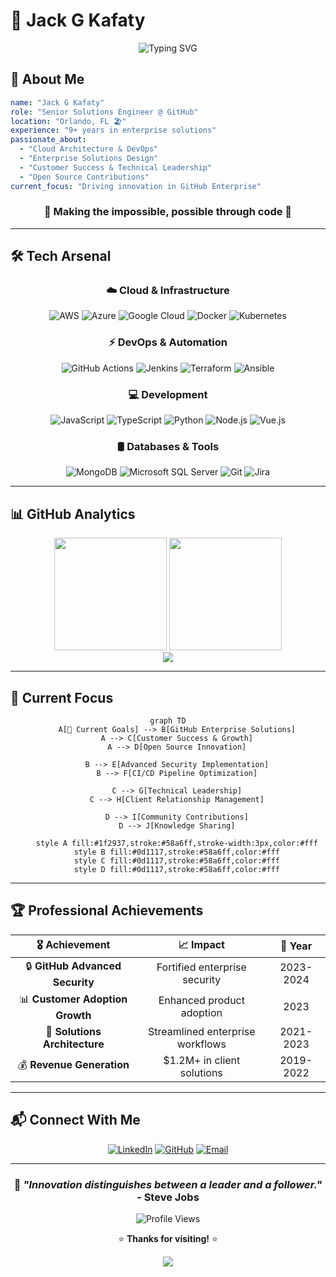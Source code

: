 # 💫 Jack G Kafaty

<div align="center">
  
  ![Typing SVG](https://readme-typing-svg.herokuapp.com?font=JetBrains+Mono&weight=600&size=28&duration=3000&pause=1000&color=58A6FF&center=true&vCenter=true&multiline=true&width=800&height=100&lines=Senior+Solutions+Engineer;Cloud+Architecture+%7C+DevOps+%7C+Full-Stack;Building+scalable+solutions+at+GitHub)

</div>

## 🚀 About Me

```yaml
name: "Jack G Kafaty"
role: "Senior Solutions Engineer @ GitHub"
location: "Orlando, FL 🏖️"
experience: "9+ years in enterprise solutions"
passionate_about: 
  - "Cloud Architecture & DevOps"
  - "Enterprise Solutions Design"
  - "Customer Success & Technical Leadership"
  - "Open Source Contributions"
current_focus: "Driving innovation in GitHub Enterprise"
```

<div align="center">

### 🌟 **Making the impossible, possible through code** 🌟

</div>

---

## 🛠️ Tech Arsenal

<div align="center">

### ☁️ **Cloud & Infrastructure**
![AWS](https://img.shields.io/badge/AWS-232F3E?style=for-the-badge&logo=amazon-aws&logoColor=FF9900)
![Azure](https://img.shields.io/badge/Microsoft_Azure-0078D4?style=for-the-badge&logo=microsoft-azure&logoColor=white)
![Google Cloud](https://img.shields.io/badge/Google_Cloud-4285F4?style=for-the-badge&logo=google-cloud&logoColor=white)
![Docker](https://img.shields.io/badge/Docker-2496ED?style=for-the-badge&logo=docker&logoColor=white)
![Kubernetes](https://img.shields.io/badge/Kubernetes-326CE5?style=for-the-badge&logo=kubernetes&logoColor=white)

### ⚡ **DevOps & Automation**
![GitHub Actions](https://img.shields.io/badge/GitHub_Actions-2088FF?style=for-the-badge&logo=github-actions&logoColor=white)
![Jenkins](https://img.shields.io/badge/Jenkins-D24939?style=for-the-badge&logo=jenkins&logoColor=white)
![Terraform](https://img.shields.io/badge/Terraform-623CE4?style=for-the-badge&logo=terraform&logoColor=white)
![Ansible](https://img.shields.io/badge/Ansible-EE0000?style=for-the-badge&logo=ansible&logoColor=white)

### 💻 **Development**
![JavaScript](https://img.shields.io/badge/JavaScript-F7DF1E?style=for-the-badge&logo=javascript&logoColor=black)
![TypeScript](https://img.shields.io/badge/TypeScript-007ACC?style=for-the-badge&logo=typescript&logoColor=white)
![Python](https://img.shields.io/badge/Python-3776AB?style=for-the-badge&logo=python&logoColor=white)
![Node.js](https://img.shields.io/badge/Node.js-43853D?style=for-the-badge&logo=node.js&logoColor=white)
![Vue.js](https://img.shields.io/badge/Vue.js-35495E?style=for-the-badge&logo=vue.js&logoColor=4FC08D)

### 🛢️ **Databases & Tools**
![MongoDB](https://img.shields.io/badge/MongoDB-4EA94B?style=for-the-badge&logo=mongodb&logoColor=white)
![Microsoft SQL Server](https://img.shields.io/badge/Microsoft_SQL_Server-CC2927?style=for-the-badge&logo=microsoft-sql-server&logoColor=white)
![Git](https://img.shields.io/badge/Git-F05032?style=for-the-badge&logo=git&logoColor=white)
![Jira](https://img.shields.io/badge/Jira-0052CC?style=for-the-badge&logo=jira&logoColor=white)

</div>

---

## 📊 GitHub Analytics

<div align="center">
  <img height="180em" src="https://github-readme-stats.vercel.app/api?username=jackgkafaty&show_icons=true&theme=github_dark&include_all_commits=true&count_private=true&hide_border=true&bg_color=0d1117&title_color=58a6ff&text_color=c9d1d9&icon_color=58a6ff"/>
  <img height="180em" src="https://github-readme-stats.vercel.app/api/top-langs/?username=jackgkafaty&layout=compact&langs_count=8&theme=github_dark&hide_border=true&bg_color=0d1117&title_color=58a6ff&text_color=c9d1d9"/>
</div>

<div align="center">
  <img src="https://github-readme-streak-stats.herokuapp.com/?user=jackgkafaty&theme=github-dark-blue&hide_border=true&background=0d1117&stroke=58a6ff&ring=58a6ff&fire=58a6ff&currStreakLabel=58a6ff"/>
</div>

---

## 🎯 Current Focus

<div align="center">

```mermaid
graph TD
    A[🎯 Current Goals] --> B[GitHub Enterprise Solutions]
    A --> C[Customer Success & Growth]
    A --> D[Open Source Innovation]
    
    B --> E[Advanced Security Implementation]
    B --> F[CI/CD Pipeline Optimization]
    
    C --> G[Technical Leadership]
    C --> H[Client Relationship Management]
    
    D --> I[Community Contributions]
    D --> J[Knowledge Sharing]
    
    style A fill:#1f2937,stroke:#58a6ff,stroke-width:3px,color:#fff
    style B fill:#0d1117,stroke:#58a6ff,color:#fff
    style C fill:#0d1117,stroke:#58a6ff,color:#fff
    style D fill:#0d1117,stroke:#58a6ff,color:#fff
```

</div>

---

## 🏆 Professional Achievements

<div align="center">

| 🎖️ **Achievement** | 📈 **Impact** | 🎯 **Year** |
|:---:|:---:|:---:|
| 🔒 **GitHub Advanced Security** | Fortified enterprise security | 2023-2024 |
| 📊 **Customer Adoption Growth** | Enhanced product adoption | 2023 |
| 🌟 **Solutions Architecture** | Streamlined enterprise workflows | 2021-2023 |
| 💰 **Revenue Generation** | $1.2M+ in client solutions | 2019-2022 |

</div>

---

## 📬 Connect With Me

<div align="center">

[![LinkedIn](https://img.shields.io/badge/LinkedIn-0077B5?style=for-the-badge&logo=linkedin&logoColor=white)](https://linkedin.com/in/jackgkafaty)
[![GitHub](https://img.shields.io/badge/GitHub-100000?style=for-the-badge&logo=github&logoColor=white)](https://github.com/jackgkafaty)
[![Email](https://img.shields.io/badge/Email-D14836?style=for-the-badge&logo=gmail&logoColor=white)](mailto:jackgkafaty@gmail.com)

</div>

---

<div align="center">

### 💭 *"Innovation distinguishes between a leader and a follower."* - Steve Jobs

![Profile Views](https://komarev.com/ghpvc/?username=jackgkafaty&color=58a6ff&style=for-the-badge&label=Profile+Views)

⭐ **Thanks for visiting!** ⭐

</div>

<div align="center">
  <img src="https://capsule-render.vercel.app/api?type=waving&color=58a6ff&height=100&section=footer"/>
</div>

